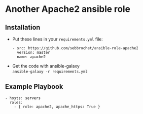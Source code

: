 # Another Apache2 ansible role

## Installation

* Put these lines in your `requirements.yml` file:   
  ```
  - src: https://github.com/sebbrochet/ansible-role-apache2
    version: master
    name: apache2
  ```
* Get the code with ansible-galaxy   
  `ansible-galaxy -r requirements.yml`

## Example Playbook
```
- hosts: servers
  roles:
    - { role: apache2, apache_https: True }
```
